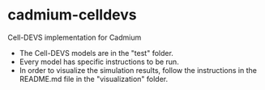 # cadmium-celldevs
Cell-DEVS implementation for Cadmium

- The Cell-DEVS models are in the "test" folder.
- Every model has specific instructions to be run.
- In order to visualize the simulation results, follow the instructions in the README.md file in the "visualization" folder.
